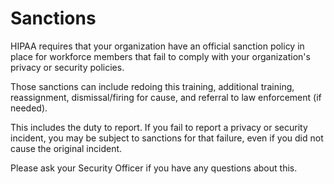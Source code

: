 # Sanctions

HIPAA requires that your organization have an official sanction policy in place for workforce members that fail to comply with your organization's privacy or security policies.

Those sanctions can include redoing this training, additional training, reassignment, dismissal/firing for cause, and referral to law enforcement (if needed).

This includes the duty to report. If you fail to report a privacy or security incident, you may be subject to sanctions for that failure, even if you did not cause the original incident.

Please ask your Security Officer if you have any questions about this.
